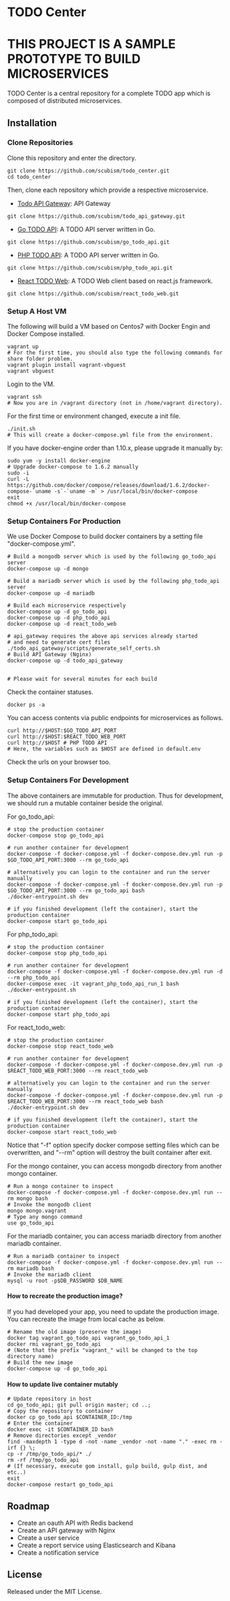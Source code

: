 # TODO Center

# THIS PROJECT IS A SAMPLE PROTOTYPE TO BUILD MICROSERVICES

TODO Center is a central repository for a complete TODO app which is composed of distributed microservices.

## Installation

### Clone Repositories

Clone this repository and enter the directory.

```
git clone https://github.com/scubism/todo_center.git
cd todo_center
```

Then, clone each repository which provide a respective microservice.

- [Todo API Gateway](https://github.com/scubism/todo_api_gateway.git): API Gateway

```
git clone https://github.com/scubism/todo_api_gateway.git
```

- [Go TODO API](https://github.com/scubism/go_todo_api): A TODO API server written in Go.

```
git clone https://github.com/scubism/go_todo_api.git
```

- [PHP TODO API](https://github.com/scubism/php_todo_api): A TODO API server written in Go.

```
git clone https://github.com/scubism/php_todo_api.git
```

- [React TODO Web](https://github.com/scubism/react_todo_web): A TODO Web client based on react.js framework.

```
git clone https://github.com/scubism/react_todo_web.git
```

### Setup A Host VM

The following will build a VM based on Centos7 with Docker Engin and Docker Compose installed.

```
vagrant up
# For the first time, you should also type the following commands for share folder problem.
vagrant plugin install vagrant-vbguest
vagrant vbguest
```


Login to the VM.

```
vagrant ssh
# Now you are in /vagrant directory (not in /home/vagrant directory).
```

For the first time or environment changed, execute a init file.

```
./init.sh
# This will create a docker-compose.yml file from the environment.
```

If you have docker-engine order than 1.10.x, please upgrade it manually by:
```
sudo yum -y install docker-engine
# Upgrade docker-compose to 1.6.2 manually
sudo -i
curl -L https://github.com/docker/compose/releases/download/1.6.2/docker-compose-`uname -s`-`uname -m` > /usr/local/bin/docker-compose
exit
chmod +x /usr/local/bin/docker-compose
```

### Setup Containers For Production

We use Docker Compose to build docker containers by a setting file "docker-compose.yml".

```
# Build a mongodb server which is used by the following go_todo_api server
docker-compose up -d mongo

# Build a mariadb server which is used by the following php_todo_api server
docker-compose up -d mariadb

# Build each microservice respectively
docker-compose up -d go_todo_api
docker-compose up -d php_todo_api
docker-compose up -d react_todo_web

# api_gateway requires the above api services already started
# and need to generate cert files
./todo_api_gateway/scripts/generate_self_certs.sh
# Build API Gateway (Nginx)
docker-compose up -d todo_api_gateway


# Please wait for several minutes for each build
```

Check the container statuses.

```
docker ps -a
```

You can access contents via public endpoints for microservices as follows.

```
curl http://$HOST:$GO_TODO_API_PORT
curl http://$HOST:$REACT_TODO_WEB_PORT
curl http://$HOST # PHP TODO API
# Here, the variables such as $HOST are defined in default.env
```

Check the urls on your browser too.

### Setup Containers For Development

The above containers are immutable for production.
Thus for development, we should run a mutable container beside the original.

For go_todo_api:

```
# stop the production container
docker-compose stop go_todo_api

# run another container for development
docker-compose -f docker-compose.yml -f docker-compose.dev.yml run -p $GO_TODO_API_PORT:3000 --rm go_todo_api

# alternatively you can login to the container and run the server manually
docker-compose -f docker-compose.yml -f docker-compose.dev.yml run -p $GO_TODO_API_PORT:3000 --rm go_todo_api bash
./docker-entrypoint.sh dev

# if you finished development (left the container), start the production container
docker-compose start go_todo_api
```

For php_todo_api:

```
# stop the production container
docker-compose stop php_todo_api

# run another container for development
docker-compose -f docker-compose.yml -f docker-compose.dev.yml run -d --rm php_todo_api
docker-compose exec -it vagrant_php_todo_api_run_1 bash
./docker-entrypoint.sh

# if you finished development (left the container), start the production container
docker-compose start php_todo_api
```

For react_todo_web:

```
# stop the production container
docker-compose stop react_todo_web

# run another container for development
docker-compose -f docker-compose.yml -f docker-compose.dev.yml run -p $REACT_TODO_WEB_PORT:3000 --rm react_todo_web

# alternatively you can login to the container and run the server manually
docker-compose -f docker-compose.yml -f docker-compose.dev.yml run -p $REACT_TODO_WEB_PORT:3000 --rm react_todo_web bash
./docker-entrypoint.sh dev

# if you finished development (left the container), start the production container
docker-compose start react_todo_web
```

Notice that "-f" option specify docker compose setting files which can be overwritten, and "--rm" option will destroy the built container after exit.

For the mongo container, you can access mongodb directory from another mongo container.

```
# Run a mongo container to inspect
docker-compose -f docker-compose.yml -f docker-compose.dev.yml run --rm mongo bash
# Invoke the mongodb client
mongo mongo.vagrant
# Type any mongo command
use go_todo_api
```

For the mariadb container, you can access mariadb directory from another mariadb container.

```
# Run a mariadb container to inspect
docker-compose -f docker-compose.yml -f docker-compose.dev.yml run --rm mariadb bash
# Invoke the mariadb client
mysql -u root -p$DB_PASSWORD $DB_NAME
```

#### How to recreate the production image?

If you had developed your app, you need to update the production image.
You can recreate the image from local cache as below.

```
# Rename the old image (preserve the image)
docker tag vagrant_go_todo_api vagrant_go_todo_api_1
docker rmi vagrant_go_todo_api
# (Note that the prefix "vagrant_" will be changed to the top directory name)
# Build the new image
docker-compose up -d go_todo_api
```

#### How to update live container mutably

```
# Update repository in host
cd go_todo_api; git pull origin master; cd ..;
# Copy the repository to container
docker cp go_todo_api $CONTAINER_ID:/tmp
# Enter the container
docker exec -it $CONTAINER_ID bash
# Remove directories except _vendor
find -maxdepth 1 -type d -not -name _vendor -not -name "." -exec rm -irf {} \;
cp -r /tmp/go_todo_api/* ./
rm -rf /tmp/go_todo_api
# (If necessary, execute gom install, gulp build, gulp dist, and etc..)
exit
docker-compose restart go_todo_api
```

## Roadmap

- Create an oauth API with Redis backend
- Create an API gateway with Nginx
- Create a user service
- Create a report service using Elasticsearch and Kibana
- Create a notification service


## License

Released under the MIT License.
